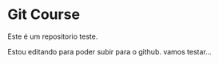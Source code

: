 # Git Course

Este é um repositorio teste.

Estou editando para poder subir para o github.
vamos testar...
